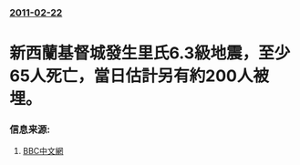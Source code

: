 ### [2011-02-22](/news/2011/02/22/index.md)

##### 
# 新西蘭基督城發生里氏6.3級地震，至少65人死亡，當日估計另有約200人被埋。




### 信息来源:

1. [BBC中文網](http://www.bbc.co.uk/zhongwen/simp/world/2011/02/110222_nz_quake_christchurch.shtml)
